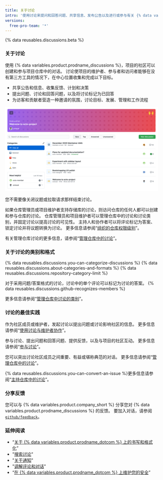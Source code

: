 ```yaml
---
title: 关于讨论
intro: '使用讨论来提问和回答问题、共享信息、发布公告以及进行或参与有关 {% data variables.product.product_name %} 上项目的对话。'
versions:
  free-pro-team: '*'
---
```


{% data reusables.discussions.beta %}

### 关于讨论

使用 {% data variables.product.prodname_discussions %}，项目的社区可以创建和参与项目仓库中的对话。 讨论使项目的维护者、参与者和访问者能够在没有第三方工具的情况下，在中心位置收集和完成以下目标。

- 共享公告和信息、收集反馈、计划和决策
- 提出问题、讨论和回答问题，以及将讨论标记为已回答
- 为访客和贡献者营造一种邀请的氛围，讨论目标、发展、管理和工作流程

![仓库的讨论选项卡](/assets/images/help/discussions/hero.png)

您不需要像关闭议题或拉取请求那样结束讨论。

如果仓库管理员或项目维护者支持存储库的讨论，则访问仓库的任何人都可以创建和参与仓库的讨论。 仓库管理员和项目维护者可以管理仓库中的讨论和讨论类别，并固定讨论以提高讨论的可见性。 主持人和协作者可以将评论标记为答案、锁定讨论并将议题转换为讨论。 更多信息请参阅“[组织的仓库权限级别](/organizations/managing-access-to-your-organizations-repositories/repository-permission-levels-for-an-organization)”。

有关管理仓库讨论的更多信息，请参阅“[管理仓库中的讨论](/discussions/managing-discussions-for-your-community/managing-discussions-in-your-repository)”。

### 关于讨论的类别和格式

{% data reusables.discussions.you-can-categorize-discussions %} {% data reusables.discussions.about-categories-and-formats %} {% data reusables.discussions.repository-category-limit %}

对于采用问题/答案格式的讨论，讨论中的单个评论可以标记为讨论的答案。 {% data reusables.discussions.github-recognizes-members %}

更多信息请参阅“[管理仓库中讨论的类别](/discussions/managing-discussions-for-your-community/managing-categories-for-discussions-in-your-repository)”。

### 讨论的最佳实践

作为社区成员或维护者，发起讨论以提出问题或讨论影响社区的信息。 更多信息请参阅“[使用讨论与维护者协作](/discussions/collaborating-with-your-community-using-discussions/collaborating-with-maintainers-using-discussions)”。

参与讨论、提出问题和回答问题、提供反馈，以及与项目的社区互动。 更多信息请参阅“[参与讨论](/discussions/collaborating-with-your-community-using-discussions/participating-in-a-discussion)”。

您可以突出讨论社区成员之间重要、有益或堪称典范的对话。 更多信息请参阅“[管理仓库中的讨论](/discussions/managing-discussions-for-your-community/managing-discussions-in-your-repository#pinning-a-discussion)”。

{% data reusables.discussions.you-can-convert-an-issue %}更多信息请参阅“[主持仓库中的讨论](/discussions/managing-discussions-for-your-community/moderating-discussions#converting-an-issue-to-a-discussion)”。

### 分享反馈

您可以与 {% data variables.product.company_short %} 分享您对 {% data variables.product.prodname_discussions %} 的反馈。 要加入对话，请参阅 [`github/feedback`](https://github.com/github/feedback/discussions?discussions_q=category%3A%22Discussions+Feedback%22)。

### 延伸阅读

- “[关于 {% data variables.product.prodname_dotcom %} 上的书写和格式化](/github/writing-on-github/about-writing-and-formatting-on-github)”
- "[搜索讨论](/github/searching-for-information-on-github/searching-discussions)"
- "[关于通知](/github/managing-subscriptions-and-notifications-on-github/about-notifications)"
- "[调解评论和对话](/communities/moderating-comments-and-conversations)"
- “[在 {% data variables.product.prodname_dotcom %} 上维护您的安全](/communities/maintaining-your-safety-on-github)”

